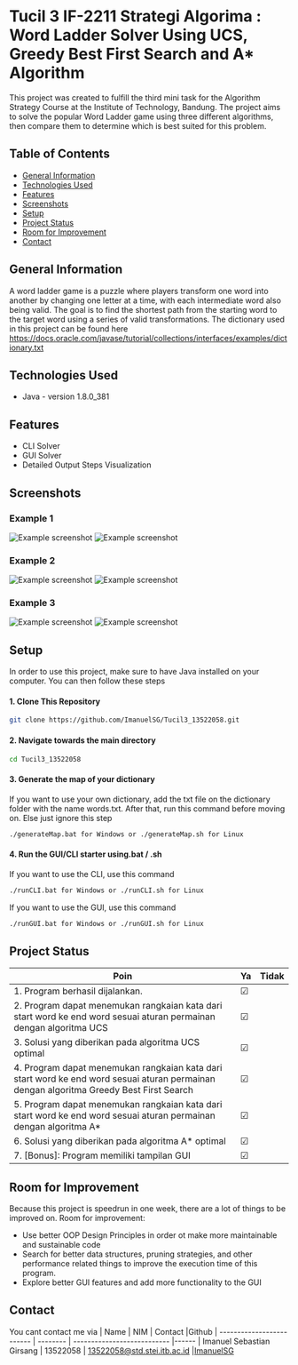 # Tucil 3 IF-2211 Strategi Algorima : Word Ladder Solver Using UCS, Greedy Best First Search and A\* Algorithm

This project was created to fulfill the third mini task for the Algorithm Strategy Course at the Institute of Technology, Bandung. The project aims to solve the popular Word Ladder game using three different algorithms, then compare them to determine which is best suited for this problem.

## Table of Contents

- [General Information](#general-information)
- [Technologies Used](#technologies-used)
- [Features](#features)
- [Screenshots](#screenshots)
- [Setup](#setup)
- [Project Status](#project-status)
- [Room for Improvement](#room-for-improvement)
- [Contact](#contact)
<!-- * [License](#license) -->

## General Information

A word ladder game is a puzzle where players transform one word into another by changing one letter at a time, with each intermediate word also being valid. The goal is to find the shortest path from the starting word to the target word using a series of valid transformations. The dictionary used in this project can be found here https://docs.oracle.com/javase/tutorial/collections/interfaces/examples/dictionary.txt

## Technologies Used

- Java - version 1.8.0_381

## Features

- CLI Solver
- GUI Solver
- Detailed Output Steps Visualization

## Screenshots

### Example 1

![Example screenshot](./test/astar.png)
![Example screenshot](./test/tc6/a6.png)

### Example 2

![Example screenshot](./test/atom.png)
![Example screenshot](./test/tc2/a2.png)

### Example 3

![Example screenshot](./test/nosol.png)
![Example screenshot](./test/tc1/a1.png)

<!-- If you have screenshots you'd like to share, include them here. -->

## Setup

In order to use this project, make sure to have Java installed on your computer. You can then follow these steps

#### 1. Clone This Repository

```bash
git clone https://github.com/ImanuelSG/Tucil3_13522058.git
```

#### 2. Navigate towards the main directory

```bash
cd Tucil3_13522058
```

#### 3. Generate the map of your dictionary

If you want to use your own dictionary, add the txt file on the dictionary folder with the name words.txt. After that, run this command before moving on. Else just ignore this step

```bash
./generateMap.bat for Windows or ./generateMap.sh for Linux
```

#### 4. Run the GUI/CLI starter using.bat / .sh

If you want to use the CLI, use this command

```bash
./runCLI.bat for Windows or ./runCLI.sh for Linux
```

If you want to use the GUI, use this command

```bash
./runGUI.bat for Windows or ./runGUI.sh for Linux
```

## Project Status

| Poin                                                                                                                                    | Ya      | Tidak |
| --------------------------------------------------------------------------------------------------------------------------------------- | ------- | ----- |
| 1. Program berhasil dijalankan.                                                                                                         | &#9745; |       |
| 2. Program dapat menemukan rangkaian kata dari start word ke end word sesuai aturan permainan dengan algoritma UCS                      | &#9745; |       |
| 3. Solusi yang diberikan pada algoritma UCS optimal                                                                                     | &#9745; |       |
| 4. Program dapat menemukan rangkaian kata dari start word ke end word sesuai aturan permainan dengan algoritma Greedy Best First Search | &#9745; |       |
| 5. Program dapat menemukan rangkaian kata dari start word ke end word sesuai aturan permainan dengan algoritma A\*                      | &#9745; |       |
| 6. Solusi yang diberikan pada algoritma A\* optimal                                                                                     | &#9745; |       |
| 7. [Bonus]: Program memiliki tampilan GUI                                                                                               | &#9745; |       |

## Room for Improvement

Because this project is speedrun in one week, there are a lot of things to be improved on.
Room for improvement:

- Use better OOP Design Principles in order ot make more maintainable and sustainable code
- Search for better data structures, pruning strategies, and other performance related things to improve the execution time of this program.
- Explore better GUI features and add more functionality to the GUI

## Contact

You cant contact me via
| Name | NIM | Contact |Github
| ------------------------- | -------- | --------------------------- |------
| Imanuel Sebastian Girsang | 13522058 | 13522058@std.stei.itb.ac.id |[ImanuelSG](https:/github.com/ImanuelSG)
